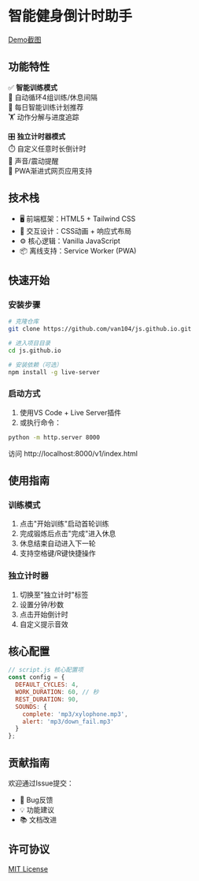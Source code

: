 # 智能健身倒计时助手

[Demo截图](./MP3/屏幕截图(2).png)

## 功能特性

✅ **智能训练模式**  
🔁 自动循环4组训练/休息间隔  
📅 每日智能训练计划推荐  
🏋️ 动作分解与进度追踪

🎛️ **独立计时器模式**  
⏱️ 自定义任意时长倒计时  
🔔 声音/震动提醒  
📲 PWA渐进式网页应用支持

## 技术栈

- 🖥️ 前端框架：HTML5 + Tailwind CSS
- 🎨 交互设计：CSS动画 + 响应式布局
- ⚙️ 核心逻辑：Vanilla JavaScript
- 📦 离线支持：Service Worker (PWA)

## 快速开始

### 安装步骤
```bash
# 克隆仓库
git clone https://github.com/van104/js.github.io.git

# 进入项目目录
cd js.github.io

# 安装依赖（可选）
npm install -g live-server
```

### 启动方式
1. 使用VS Code + Live Server插件
2. 或执行命令：
```bash
python -m http.server 8000
```
访问 http://localhost:8000/v1/index.html

## 使用指南

### 训练模式
1. 点击"开始训练"启动首轮训练
2. 完成锻炼后点击"完成"进入休息
3. 休息结束自动进入下一轮
4. 支持空格键/R键快捷操作

### 独立计时器
1. 切换至"独立计时"标签
2. 设置分钟/秒数
3. 点击开始倒计时
4. 自定义提示音效

## 核心配置
```javascript
// script.js 核心配置项
const config = {
  DEFAULT_CYCLES: 4,
  WORK_DURATION: 60, // 秒
  REST_DURATION: 90,
  SOUNDS: {
    complete: 'mp3/xylophone.mp3',
    alert: 'mp3/down_fail.mp3'
  }
};
```

## 贡献指南
欢迎通过Issue提交：
- 🐛 Bug反馈  
- 💡 功能建议  
- 📚 文档改进

## 许可协议
[MIT License](LICENSE)
